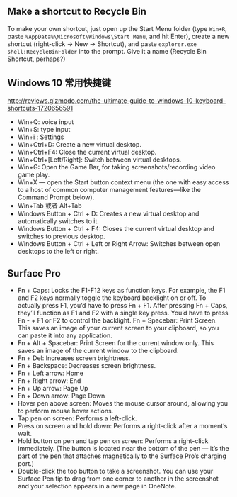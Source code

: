 
## Make a shortcut to Recycle Bin

To make your own shortcut, just open up the Start Menu folder (type `Win+R`, paste `%AppData%\Microsoft\Windows\Start Menu`, and hit Enter), create a new shortcut (right-click -> New -> Shortcut), and paste `explorer.exe shell:RecycleBinFolder` into the prompt. Give it a name (Recycle Bin Shortcut, perhaps?)


## Windows 10 常用快捷键
http://reviews.gizmodo.com/the-ultimate-guide-to-windows-10-keyboard-shortcuts-1720656591
- Win+Q: voice input  
- Win+S: type input  
- Win+i : Settings  
- Win+Ctrl+D: Create a new virtual desktop.  
- Win+Ctrl+F4: Close the current virtual desktop.  
- Win+Ctrl+[Left/Right]: Switch between virtual desktops.  
- Win+G: Open the Game Bar, for taking screenshots/recording video game play.  
- Win+X — open the Start button context menu (the one with easy access to a host of common computer management features—like the Command Prompt below).  
- Win+Tab 或者 Alt+Tab  
- Windows Button + Ctrl + D: Creates a new virtual desktop and automatically switches to it.  
- Windows Button + Ctrl + F4: Closes the current virtual desktop and switches to previous desktop.  
- Windows Button + Ctrl + Left or Right Arrow: Switches between open desktops to the left or right.  



## Surface Pro
- Fn + Caps: Locks the F1-F12 keys as function keys. For example, the F1 and F2 keys normally toggle the keyboard backlight on or off. To actually press F1, you’d have to press Fn + F1. After pressing Fn + Caps, they’ll function as F1 and F2 with a single key press. You’d have to press Fn - + F1 or F2 to control the backlight.
Fn + Spacebar: Print Screen. This saves an image of your current screen to your clipboard, so you can paste it into any application.
- Fn + Alt + Spacebar: Print Screen for the current window only. This saves an image of the current window to the clipboard.
- Fn + Del: Increases screen brightness.
- Fn + Backspace: Decreases screen brightness.
- Fn + Left arrow: Home
- Fn + Right arrow: End
- Fn + Up arrow: Page Up
- Fn + Down arrow: Page Down
- Hover pen above screen: Moves the mouse cursor around, allowing you to perform mouse hover actions.
- Tap pen on screen: Performs a left-click.
- Press on screen and hold down: Performs a right-click after a moment’s wait.
- Hold button on pen and tap pen on screen: Performs a right-click immediately. (The button is located near the bottom of the pen — it’s the part of the pen that attaches magnetically to the Surface Pro’s charging port.)
- Double-click the top button to take a screenshot. You can use your Surface Pen tip to drag from one corner to another in the screenshot and your selection appears in a new page in OneNote.
